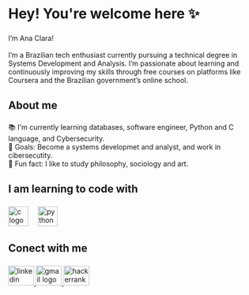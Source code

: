 <h1 align="left">Hey! You're welcome here ✨</h1>

###

<p align="left">I’m Ana Clara!<br><br>I’m a Brazilian tech enthusiast currently pursuing a technical degree in Systems Development and Analysis. I’m passionate about learning and continuously improving my skills through free courses on platforms like Coursera and the Brazilian government’s online school.</p>

###

<h2 align="left">About me</h2>

###

<p align="left">📚 I'm currently learning databases, software engineer, Python and C language, and Cybersecurity.<br>🎯 Goals: Become a systems developmet and analyst,  and work in cibersecutity. <br>🎨 Fun fact: I like to study philosophy, sociology and art.</p>

###

<h2 align="left">I am learning to code with</h2>

###

<div align="left">
  <img src="https://cdn.jsdelivr.net/gh/devicons/devicon/icons/c/c-original.svg" height="40" alt="c logo"  />
  <img width="12" />
  <img src="https://cdn.simpleicons.org/python/3776AB" height="40" alt="python logo"  />
</div>

###

<h2 align="left">Conect with me</h2>

###

<div align="left">
  <a href="linkedin.com/in/ana-clara-carvalho-05879126b" target="_blank">
    <img src="https://raw.githubusercontent.com/maurodesouza/profile-readme-generator/master/src/assets/icons/social/linkedin/default.svg" width="52" height="40" alt="linkedin logo"  />
  </a>
  <a href="anaclarafc09@gmail.com" target="_blank">
    <img src="https://raw.githubusercontent.com/maurodesouza/profile-readme-generator/master/src/assets/icons/social/gmail/default.svg" width="52" height="40" alt="gmail logo"  />
  </a>
  <a href="anaclarafc09" target="_blank">
    <img src="https://raw.githubusercontent.com/maurodesouza/profile-readme-generator/master/src/assets/icons/social/hackerrank/default.svg" width="52" height="40" alt="hackerrank logo"  />
  </a>
</div>

###
